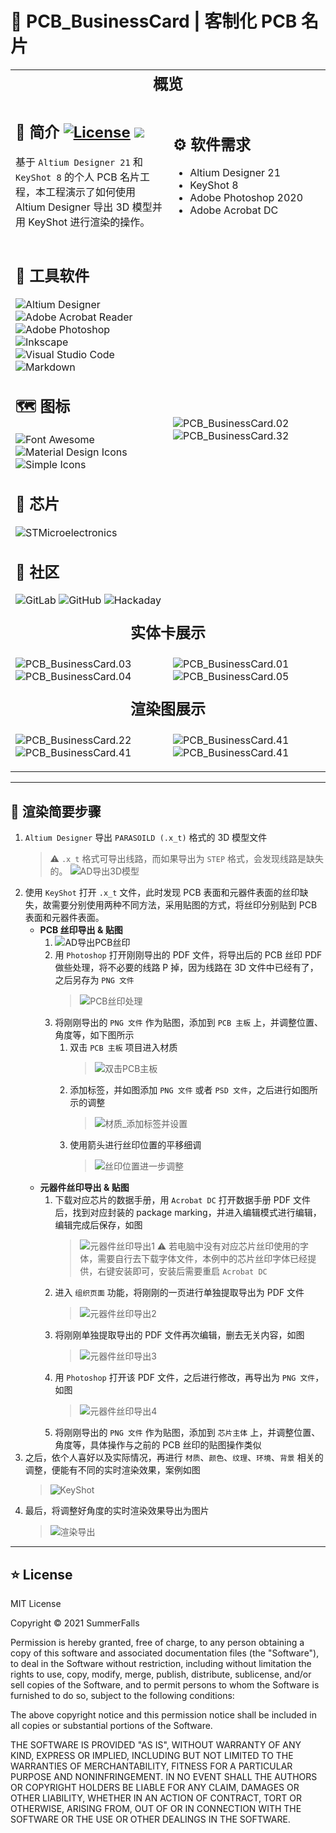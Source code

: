 # :kiwi_fruit: PCB_BusinessCard | 客制化 PCB 名片

<table>
<tr>
<td colspan="2" style = "text-align: center; font-size: 1.5em; font-weight: bold;">
概览
</td>
</tr>
<tr>
<td style = "width: 50%;">

## :closed_book: 简介 <a href="https://github.com/SummerFalls/PCB_BusinessCard/blob/master/LICENSE"><img alt="License" src="https://img.shields.io/github/license/SummerFalls/PCB_BusinessCard.svg?style=flat"></a> <a title="Hits" target="_blank" href="https://github.com/SummerFalls/PCB_BusinessCard"><img src="https://hits.b3log.org/SummerFalls/PCB_BusinessCard.svg"></a>

基于 `Altium Designer 21` 和 `KeyShot 8` 的个人 PCB 名片工程，本工程演示了如何使用 Altium Designer 导出 3D 模型并用 KeyShot 进行渲染的操作。

</td>
<td style = "width: 50%;">

## :gear: 软件需求

- Altium Designer 21
- KeyShot 8
- Adobe Photoshop 2020
- Adobe Acrobat DC

</td>
</tr>
<tr>
<td style = "width: 50%;">

## :toolbox: 工具软件

![Altium Designer](https://img.shields.io/badge/-Altium%20Designer-A5915F?style=flat-square&logo=Altium-Designer&logoColor=white)
![Adobe Acrobat Reader](https://img.shields.io/badge/-Adobe%20Acrobat%20Reader-EC1C24?style=flat-square&logo=Adobe-Acrobat-Reader&logoColor=white)
![Adobe Photoshop](https://img.shields.io/badge/-Abode%20Photoshop-31A8FF?style=flat-square&logo=Adobe-Photoshop&logoColor=white)
![Inkscape](https://img.shields.io/badge/-Inkscape-000000?style=flat-square&logo=Inkscape&logoColor=white)
![Visual Studio Code](https://img.shields.io/badge/Visual%20Studio%20Code-444444?style=flat-square&logo=Visual-Studio-Code&logoColor=007ACC)
![Markdown](https://img.shields.io/badge/-Markdown-000000?style=flat-square&logo=Markdown&logoColor=white)

## :world_map: 图标

![Font Awesome](https://img.shields.io/badge/Font%20Awesome-444444?style=flat-square&logo=Font-Awesome&logoColor=339AF0)
![Material Design Icons](https://img.shields.io/badge/Material%20Design%20Icons-444444?style=flat-square&logo=Material-Design-Icons&logoColor=2196F3)
![Simple Icons](https://img.shields.io/badge/Simple%20Icons-111111?style=flat-square&logo=Simple-Icons&logoColor=0081CB)

## :icecream: 芯片

![STMicroelectronics](https://img.shields.io/badge/-STMicroelectronics-444444?style=flat-square&logo=STMicroelectronics&logoColor=03234B)

## :speech_balloon: 社区

![GitLab](https://img.shields.io/badge/-GitLab-444444?style=flat-square&logo=Gitlab)
![GitHub](https://img.shields.io/badge/-GitHub-181717?style=flat-square&logo=GitHub&logoColor=white)
![Hackaday](https://img.shields.io/badge/-Hackaday-1A1A1A?style=flat-square&logo=Hackaday&logoColor=white)

</td>
<td style = "width: 50%;">

![PCB_BusinessCard.02][PCB_BusinessCard.02]
![PCB_BusinessCard.32][PCB_BusinessCard.32]

</td>
</tr>
<tr>
<td colspan="2" style = "text-align: center; font-size: 1.5em; font-weight: bold;">
实体卡展示
</td>
</tr>
<tr>
<td style = "width: 50%;">

![PCB_BusinessCard.03][PCB_BusinessCard.03]
![PCB_BusinessCard.04][PCB_BusinessCard.04]

</td>
<td style = "width: 50%;">

![PCB_BusinessCard.01][PCB_BusinessCard.01]
![PCB_BusinessCard.05][PCB_BusinessCard.05]

</td>
</tr>
<tr>
<td colspan="2" style = "text-align: center; font-size: 1.5em; font-weight: bold;">
渲染图展示
</td>
</tr>
<tr>
<td style = "width: 50%;">

![PCB_BusinessCard.22][PCB_BusinessCard.22]
![PCB_BusinessCard.41][PCB_BusinessCard.41]

</td>
<td style = "width: 50%;">

![PCB_BusinessCard.41][PCB_BusinessCard.28]
![PCB_BusinessCard.41][PCB_BusinessCard.42]

</td>
</tr>
</table>

---

## :speech_balloon: 渲染简要步骤

1. `Altium Designer` 导出 `PARASOILD (.x_t)` 格式的 3D 模型文件
   > :warning: `.x_t` 格式可导出线路，而如果导出为 `STEP` 格式，会发现线路是缺失的。
   > ![AD导出3D模型][AD导出3D模型]
2. 使用 `KeyShot` 打开 `.x_t` 文件，此时发现 PCB 表面和元器件表面的丝印缺失，故需要分别使用两种不同方法，采用贴图的方式，将丝印分别贴到 PCB 表面和元器件表面。
   - **PCB 丝印导出 & 贴图**
     1. ![AD导出PCB丝印][AD导出PCB丝印]
     2. 用 `Photoshop` 打开刚刚导出的 PDF 文件，将导出后的 PCB 丝印 PDF 做些处理，将不必要的线路 P 掉，因为线路在 3D 文件中已经有了，之后另存为 `PNG 文件`
        > ![PCB丝印处理][PCB丝印处理]
     3. 将刚刚导出的 `PNG 文件` 作为贴图，添加到 `PCB 主板` 上，并调整位置、角度等，如下图所示
        1. 双击 `PCB 主板` 项目进入材质
           > ![双击PCB主板][双击PCB主板]
        2. 添加标签，并如图添加 `PNG 文件` 或者 `PSD 文件`，之后进行如图所示的调整
           > ![材质_添加标签并设置][材质_添加标签并设置]
        3. 使用箭头进行丝印位置的平移细调
           > ![丝印位置进一步调整][丝印位置进一步调整]
   - **元器件丝印导出 & 贴图**
     1. 下载对应芯片的数据手册，用 `Acrobat DC` 打开数据手册 PDF 文件后，找到对应封装的 package marking，并进入编辑模式进行编辑，编辑完成后保存，如图
        > ![元器件丝印导出1][元器件丝印导出1]
        > :warning: 若电脑中没有对应芯片丝印使用的字体，需要自行去下载字体文件，本例中的芯片丝印字体已经提供，右键安装即可，安装后需要重启 `Acrobat DC`
     2. 进入 `组织页面` 功能，将刚刚的一页进行单独提取导出为 PDF 文件
        > ![元器件丝印导出2][元器件丝印导出2]
     3. 将刚刚单独提取导出的 PDF 文件再次编辑，删去无关内容，如图
        > ![元器件丝印导出3][元器件丝印导出3]
     4. 用 `Photoshop` 打开该 PDF 文件，之后进行修改，再导出为 `PNG 文件`，如图
        > ![元器件丝印导出4][元器件丝印导出4]
     5. 将刚刚导出的 `PNG 文件` 作为贴图，添加到 `芯片主体` 上，并调整位置、角度等，具体操作与之前的 PCB 丝印的贴图操作类似
3. 之后，依个人喜好以及实际情况，再进行 `材质`、`颜色`、`纹理`、`环境`、`背景` 相关的调整，便能有不同的实时渲染效果，案例如图
   > ![KeyShot][KeyShot]
4. 最后，将调整好角度的实时渲染效果导出为图片
   > ![渲染导出][渲染导出]

---

## :star: License

MIT License

Copyright © 2021 SummerFalls

Permission is hereby granted, free of charge, to any person obtaining a copy
of this software and associated documentation files (the "Software"), to deal
in the Software without restriction, including without limitation the rights
to use, copy, modify, merge, publish, distribute, sublicense, and/or sell
copies of the Software, and to permit persons to whom the Software is
furnished to do so, subject to the following conditions:

The above copyright notice and this permission notice shall be included in all
copies or substantial portions of the Software.

THE SOFTWARE IS PROVIDED "AS IS", WITHOUT WARRANTY OF ANY KIND, EXPRESS OR
IMPLIED, INCLUDING BUT NOT LIMITED TO THE WARRANTIES OF MERCHANTABILITY,
FITNESS FOR A PARTICULAR PURPOSE AND NONINFRINGEMENT. IN NO EVENT SHALL THE
AUTHORS OR COPYRIGHT HOLDERS BE LIABLE FOR ANY CLAIM, DAMAGES OR OTHER
LIABILITY, WHETHER IN AN ACTION OF CONTRACT, TORT OR OTHERWISE, ARISING FROM,
OUT OF OR IN CONNECTION WITH THE SOFTWARE OR THE USE OR OTHER DEALINGS IN THE
SOFTWARE.

[KeyShot]: ./2.Pics/KeyShot.png
[AD导出3D模型]: ./2.Pics/AD导出3D模型.png
[AD导出PCB丝印]: ./2.Pics/AD导出PCB丝印.png
[PCB丝印处理]: ./2.Pics/PCB丝印处理.png
[双击PCB主板]: ./2.Pics/双击PCB主板.png
[材质_添加标签并设置]: ./2.Pics/材质_添加标签并设置.png
[丝印位置进一步调整]: ./2.Pics/丝印位置进一步调整.png
[元器件丝印导出1]: ./2.Pics/元器件丝印导出1.png
[元器件丝印导出2]: ./2.Pics/元器件丝印导出2.png
[元器件丝印导出3]: ./2.Pics/元器件丝印导出3.png
[元器件丝印导出4]: ./2.Pics/元器件丝印导出4.png
[渲染导出]: ./2.Pics/渲染导出.png
[PCB_BusinessCard.32]: ./2.Pics/PCB_BusinessCard.32.png
[PCB_BusinessCard.22]: ./2.Pics/PCB_BusinessCard.22.png
[PCB_BusinessCard.28]: ./2.Pics/PCB_BusinessCard.28.png
[PCB_BusinessCard.41]: ./2.Pics/PCB_BusinessCard.41.png
[PCB_BusinessCard.42]: ./2.Pics/PCB_BusinessCard.42.png
[PCB_BusinessCard.01]: ./2.Pics/PCB_BusinessCard.01.jpg
[PCB_BusinessCard.02]: ./2.Pics/PCB_BusinessCard.02.jpg
[PCB_BusinessCard.03]: ./2.Pics/PCB_BusinessCard.03.jpg
[PCB_BusinessCard.04]: ./2.Pics/PCB_BusinessCard.04.jpg
[PCB_BusinessCard.05]: ./2.Pics/PCB_BusinessCard.05.jpg
